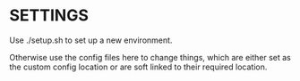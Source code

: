 # SETTINGS

Use ./setup.sh to set up a new environment.

Otherwise use the config files here to change things, which are either set as the custom config location or are soft linked to their required location.
